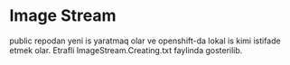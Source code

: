 # Image Stream
public repodan yeni is yaratmaq olar ve openshift-da lokal is kimi istifade etmek olar. Etrafli ImageStream.Creating.txt faylinda gosterilib.